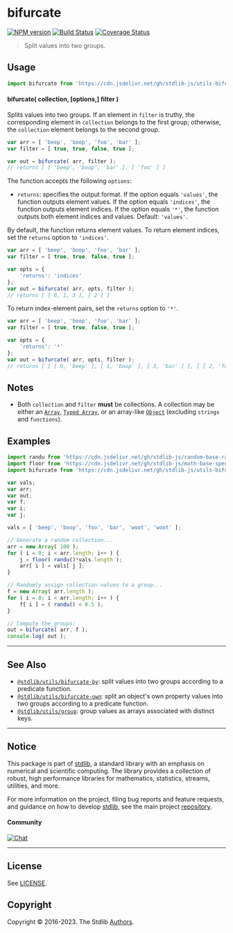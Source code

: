 <!--

@license Apache-2.0

Copyright (c) 2018 The Stdlib Authors.

Licensed under the Apache License, Version 2.0 (the "License");
you may not use this file except in compliance with the License.
You may obtain a copy of the License at

   http://www.apache.org/licenses/LICENSE-2.0

Unless required by applicable law or agreed to in writing, software
distributed under the License is distributed on an "AS IS" BASIS,
WITHOUT WARRANTIES OR CONDITIONS OF ANY KIND, either express or implied.
See the License for the specific language governing permissions and
limitations under the License.

-->

# bifurcate

[![NPM version][npm-image]][npm-url] [![Build Status][test-image]][test-url] [![Coverage Status][coverage-image]][coverage-url] <!-- [![dependencies][dependencies-image]][dependencies-url] -->

> Split values into two groups.

<!-- Section to include introductory text. Make sure to keep an empty line after the intro `section` element and another before the `/section` close. -->

<section class="intro">

</section>

<!-- /.intro -->

<!-- Package usage documentation. -->



<section class="usage">

## Usage

```javascript
import bifurcate from 'https://cdn.jsdelivr.net/gh/stdlib-js/utils-bifurcate@deno/mod.js';
```

#### bifurcate( collection, \[options,] filter )

Splits values into two groups. If an element in `filter` is truthy, the corresponding element in `collection` belongs to the first group; otherwise, the `collection` element belongs to the second group.

```javascript
var arr = [ 'beep', 'boop', 'foo', 'bar' ];
var filter = [ true, true, false, true ];

var out = bifurcate( arr, filter );
// returns [ [ 'beep', 'boop', 'bar' ], [ 'foo' ] ]
```

The function accepts the following `options`:

-   `returns`: specifies the output format. If the option equals `'values'`, the function outputs element values. If the option equals `'indices'`, the function outputs element indices. If the option equals `'*'`, the function outputs both element indices and values. Default: `'values'`.

By default, the function returns element values. To return element indices, set the `returns` option to `'indices'`.

```javascript
var arr = [ 'beep', 'boop', 'foo', 'bar' ];
var filter = [ true, true, false, true ];

var opts = {
    'returns': 'indices'
};
var out = bifurcate( arr, opts, filter );
// returns [ [ 0, 1, 3 ], [ 2 ] ]
```

To return index-element pairs, set the `returns` option to `'*'`.

```javascript
var arr = [ 'beep', 'boop', 'foo', 'bar' ];
var filter = [ true, true, false, true ];

var opts = {
    'returns': '*'
};
var out = bifurcate( arr, opts, filter );
// returns [ [ [ 0, 'beep' ], [ 1, 'boop' ], [ 3, 'bar' ] ], [ [ 2, 'foo' ] ] ]
```

</section>

<!-- /.usage -->

<!-- Package usage notes. Make sure to keep an empty line after the `section` element and another before the `/section` close. -->

<section class="notes">

## Notes

-   Both `collection` and `filter` **must** be collections. A collection may be either an [`Array`][mdn-array], [`Typed Array`][mdn-typed-array], or an array-like [`Object`][mdn-object] (excluding `strings` and `functions`).

</section>

<!-- /.notes -->

<!-- Package usage examples. -->

<section class="examples">

## Examples

<!-- eslint no-undef: "error" -->

```javascript
import randu from 'https://cdn.jsdelivr.net/gh/stdlib-js/random-base-randu@deno/mod.js';
import floor from 'https://cdn.jsdelivr.net/gh/stdlib-js/math-base-special-floor@deno/mod.js';
import bifurcate from 'https://cdn.jsdelivr.net/gh/stdlib-js/utils-bifurcate@deno/mod.js';

var vals;
var arr;
var out;
var f;
var i;
var j;

vals = [ 'beep', 'boop', 'foo', 'bar', 'woot', 'woot' ];

// Generate a random collection...
arr = new Array( 100 );
for ( i = 0; i < arr.length; i++ ) {
    j = floor( randu()*vals.length );
    arr[ i ] = vals[ j ];
}

// Randomly assign collection values to a group...
f = new Array( arr.length );
for ( i = 0; i < arr.length; i++ ) {
    f[ i ] = ( randu() < 0.5 );
}

// Compute the groups:
out = bifurcate( arr, f );
console.log( out );
```

</section>

<!-- /.examples -->

<!-- Section to include cited references. If references are included, add a horizontal rule *before* the section. Make sure to keep an empty line after the `section` element and another before the `/section` close. -->

<section class="references">

</section>

<!-- /.references -->

<!-- Section for related `stdlib` packages. Do not manually edit this section, as it is automatically populated. -->

<section class="related">

* * *

## See Also

-   <span class="package-name">[`@stdlib/utils/bifurcate-by`][@stdlib/utils/bifurcate-by]</span><span class="delimiter">: </span><span class="description">split values into two groups according to a predicate function.</span>
-   <span class="package-name">[`@stdlib/utils/bifurcate-own`][@stdlib/utils/bifurcate-own]</span><span class="delimiter">: </span><span class="description">split an object's own property values into two groups according to a predicate function.</span>
-   <span class="package-name">[`@stdlib/utils/group`][@stdlib/utils/group]</span><span class="delimiter">: </span><span class="description">group values as arrays associated with distinct keys.</span>

</section>

<!-- /.related -->

<!-- Section for all links. Make sure to keep an empty line after the `section` element and another before the `/section` close. -->


<section class="main-repo" >

* * *

## Notice

This package is part of [stdlib][stdlib], a standard library with an emphasis on numerical and scientific computing. The library provides a collection of robust, high performance libraries for mathematics, statistics, streams, utilities, and more.

For more information on the project, filing bug reports and feature requests, and guidance on how to develop [stdlib][stdlib], see the main project [repository][stdlib].

#### Community

[![Chat][chat-image]][chat-url]

---

## License

See [LICENSE][stdlib-license].


## Copyright

Copyright &copy; 2016-2023. The Stdlib [Authors][stdlib-authors].

</section>

<!-- /.stdlib -->

<!-- Section for all links. Make sure to keep an empty line after the `section` element and another before the `/section` close. -->

<section class="links">

[npm-image]: http://img.shields.io/npm/v/@stdlib/utils-bifurcate.svg
[npm-url]: https://npmjs.org/package/@stdlib/utils-bifurcate

[test-image]: https://github.com/stdlib-js/utils-bifurcate/actions/workflows/test.yml/badge.svg?branch=main
[test-url]: https://github.com/stdlib-js/utils-bifurcate/actions/workflows/test.yml?query=branch:main

[coverage-image]: https://img.shields.io/codecov/c/github/stdlib-js/utils-bifurcate/main.svg
[coverage-url]: https://codecov.io/github/stdlib-js/utils-bifurcate?branch=main

<!--

[dependencies-image]: https://img.shields.io/david/stdlib-js/utils-bifurcate.svg
[dependencies-url]: https://david-dm.org/stdlib-js/utils-bifurcate/main

-->

[chat-image]: https://img.shields.io/gitter/room/stdlib-js/stdlib.svg
[chat-url]: https://gitter.im/stdlib-js/stdlib/

[stdlib]: https://github.com/stdlib-js/stdlib

[stdlib-authors]: https://github.com/stdlib-js/stdlib/graphs/contributors

[umd]: https://github.com/umdjs/umd
[es-module]: https://developer.mozilla.org/en-US/docs/Web/JavaScript/Guide/Modules

[deno-url]: https://github.com/stdlib-js/utils-bifurcate/tree/deno
[umd-url]: https://github.com/stdlib-js/utils-bifurcate/tree/umd
[esm-url]: https://github.com/stdlib-js/utils-bifurcate/tree/esm
[branches-url]: https://github.com/stdlib-js/utils-bifurcate/blob/main/branches.md

[stdlib-license]: https://raw.githubusercontent.com/stdlib-js/utils-bifurcate/main/LICENSE

[mdn-array]: https://developer.mozilla.org/en-US/docs/Web/JavaScript/Reference/Global_Objects/Array

[mdn-typed-array]: https://developer.mozilla.org/en-US/docs/Web/JavaScript/Reference/Global_Objects/TypedArray

[mdn-object]: https://developer.mozilla.org/en-US/docs/Web/JavaScript/Reference/Global_Objects/Object

<!-- <related-links> -->

[@stdlib/utils/bifurcate-by]: https://github.com/stdlib-js/utils-bifurcate-by/tree/deno

[@stdlib/utils/bifurcate-own]: https://github.com/stdlib-js/utils-bifurcate-own/tree/deno

[@stdlib/utils/group]: https://github.com/stdlib-js/utils-group/tree/deno

<!-- </related-links> -->

</section>

<!-- /.links -->
